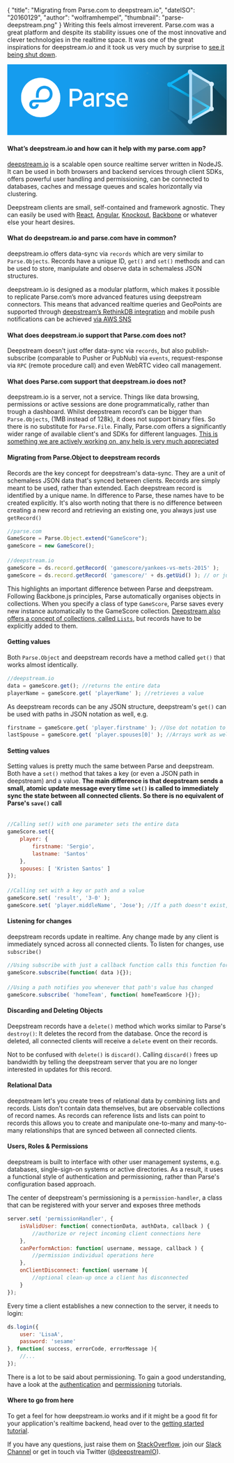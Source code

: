 {
    "title": "Migrating from Parse.com to deepstream.io",
    "dateISO": "20160129",
    "author": "wolframhempel",
    "thumbnail": "parse-deepstream.png"
}
Writing this feels almost irreverent. Parse.com was a great platform and despite its stability issues one of the most innovative and clever technologies in the realtime space. It was one of the great inspirations for deepstream.io and it took us very much by surprise to [see it being shut down](http://blog.parse.com/announcements/moving-on/).

![parse.com and deepstream.io](parse-deepstream.png)

#### What’s deepstream.io and how can it help with my parse.com app?
[deepstream.io](http://deepstream.io/) is a scalable open source realtime server written in NodeJS. It can be used in both browsers and backend services through client SDKs, offers powerful user handling and permissioning, can be connected to databases, caches and message queues and scales horizontally via clustering.

Deepstream clients are small, self-contained and framework agnostic. They can easily be used with [React](http://deepstream.io/tutorials/simple-app-using-react.html), [Angular](http://deepstream.io/tutorials/simple-app-using-angular.html), [Knockout](http://deepstream.io/tutorials/simple-app-using-ko.html), [Backbone](http://backbonejs.org/) or whatever else your heart desires.

#### What do deepstream.io and parse.com have in common?
deepstream.io offers data-sync via `records` which are very similar to `Parse.Objects`. Records have a unique ID, `get()` and `set()` methods and can be used to store, manipulate and observe data in schemaless JSON structures.

deepstream.io is designed as a modular platform, which makes it possible to replicate Parse.com’s more advanced features using deepstream connectors. This means that advanced realtime queries and GeoPoints are supported through [deepstream’s RethinkDB integration](http://deepstream.io/download/) and mobile push notifications can be achieved [via AWS SNS](http://deepstream.io/blog/publishing-aws-sns-messages-to-browsers-tutorial/)

#### What does deepstream.io support that Parse.com does not?
Deepstream doesn't just offer data-sync via `records`, but also publish-subscribe (comparable to Pusher or PubNub) via `events`, request-response via `RPC` (remote procedure call) and even WebRTC video call management.

#### What does Parse.com support that deepstream.io does not?
deepstream.io is a server, not a service. Things like data browsing, permissions or active sessions are done programmatically, rather than trough a dashboard.
Whilst deepstream record’s can be bigger than `Parse.Objects`, (1MB instead of 128k), it does not support binary files. So there is no substitute for `Parse.File`.
Finally, Parse.com offers a significantly wider range of available client's and SDKs for different languages. [This is something we are actively working on, any help is very much appreciated](https://github.com/hoxton-one/deepstream.io/issues?q=is%3Aissue+is%3Aopen+label%3Anew-client)

#### Migrating from Parse.Object to deepstream records
Records are the key concept for deepstream's data-sync. They are a unit of schemaless JSON data that's synced between clients.
Records are simply meant to be used, rather than extended. Each deepstream record is identified by a unique name. In difference to Parse, these names have to be created explicitly. It's also worth noting that there is no difference between creating a new record and retrieving an existing one, you always just use `getRecord()`

```javascript
//parse.com
GameScore = Parse.Object.extend("GameScore");
gameScore = new GameScore();

//deepstream.io
gameScore = ds.record.getRecord( 'gamescore/yankees-vs-mets-2015' );
gameScore = ds.record.getRecord( 'gamescore/' + ds.getUid() ); // or just generate a Unique ID
```

This highlights an important difference between Parse and deepstream. Following Backbone.js principles, Parse automatically organises objects in collections. When you specify a class of type `GameScore`, Parse saves every new instance automatically to the GameScore collection. 
[Deepstream also offers a concept of collections, called `Lists`](http://deepstream.io/tutorials/lists.html), but records have to be explicitly added to them.

#### Getting values
Both `Parse.Object` and deepstream records have a method called `get()` that works almost identically.
```javascript
//deepstream.io
data = gameScore.get(); //returns the entire data
playerName = gameScore.get( 'playerName' ); //retrieves a value
```

As deepstream records can be any JSON structure, deepstream's `get()` can be used with paths in JSON notation as well, e.g.

```javascript
firstname = gameScore.get( 'player.firstname' ); //Use dot notation to traverse objects
lastSpouse = gameScore.get( 'player.spouses[0]' ); //Arrays work as well
```

#### Setting values
Setting values is pretty much the same between Parse and deepstream. Both have a `set()` method that takes a key (or even a JSON path in deepstream) and a value. **The main difference is that deepstream sends a small, atomic update message every time `set()` is called to immediately sync the state between all connected clients. So there is no equivalent of Parse's `save()` call**

```javascript

//Calling set() with one parameter sets the entire data
gameScore.set({
    player: {
        firstname: 'Sergio',
        lastname: 'Santos'
    },
    spouses: [ 'Kristen Santos' ]
});

//Calling set with a key or path and a value
gameScore.set( 'result', '3-0' );
gameScore.set( 'player.middleName', 'Jose'); //If a path doesn't exist, it willb e created
```

#### Listening for changes
deepstream records update in realtime. Any change made by any client is immediately synced across all connected clients. To listen for changes, use `subscribe()`

```javascript
//Using subscribe with just a callback function calls this function for any change
gameScore.subscribe(function( data ){});

//Using a path notifies you whenever that path's value has changed
gameScore.subscribe( 'homeTeam', function( homeTeamScore ){});
```

#### Discarding and Deleting Objects
Deepstream records have a `delete()` method which works similar to Parse's `destroy()`: It deletes the record from the database. Once the record is deleted, all connected clients will receive a `delete` event on their records.

Not to be confused with `delete()` is `discard()`. Calling `discard()` frees up bandwidth by telling the deepstream server that you are no longer interested in updates for this record.

#### Relational Data
deepstream let's you create trees of relational data by combining lists and records. Lists don't contain data themselves, but are observable collections of record names. As records can reference lists and lists can point to records this allows you to create and manipulate one-to-many and many-to-many relationships that are synced between all connected clients. 

#### Users, Roles & Permissions
deepstream is built to interface with other user management systems, e.g. databases, single-sign-on systems or active directories. As a result, it uses a functional style of authentication and permissioning, rather than Parse's configuration based approach. 

The center of deepstream's permissioning is a `permission-handler`, a class that can be registered with your server and exposes three methods

```javascript
server.set( 'permissionHandler', {
    isValidUser: function( connectionData, authData, callback ) {
        //authorize or reject incoming client connections here
    },
    canPerformAction: function( username, message, callback ) {
        //permission individual operations here
    },
    onClientDisconnect: function( username ){
        //optional clean-up once a client has disconnected
    }
});
```

Every time a client establishes a new connection to the server, it needs to login:

```javascript
ds.login({
    user: 'LisaA',
    password: 'sesame'
}, function( success, errorCode, errorMessage ){
    //...
});
```

There is a lot to be said about permissioning. To gain a good understanding, have a look at the [authentication](http://deepstream.io/tutorials/authentication.html) and [permissioning](http://deepstream.io/tutorials/permissioning.html) tutorials. 

#### Where to go from here
To get a feel for how deepstream.io works and if it might be a good fit for your application's realtime backend, head over to the [getting started tutorial](http://deepstream.io/tutorials/getting-started.html).

If you have any questions, just raise them on [StackOverflow](http://stackoverflow.com/questions/tagged/deepstream.io), join our [Slack Channel](https://deepstream-slack.herokuapp.com/) or get in touch via Twitter ([@deepstreamIO](https://twitter.com/deepstreamIO)).